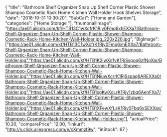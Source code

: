 {
	"title": "Bathroom Shelf Qrganizer Snap Up Shelf Corner Plastic Shower Shampoo Cosmetic Rack Home Kitchen Wall Holder Hook Shelves Storage",
	"date": "2018-10-31 10:30:20",
	"SubCat": ["Home and Garden"],
	"categories": ["Home Storage "],
	"thumbnailImage": "https://ae01.alicdn.com/kf/HTB13C1wXcfrK1Rjy0Fmq6xhEXXa7/Bathroom-Shelf-Qrganizer-Snap-Up-Shelf-Corner-Plastic-Shower-Shampoo-Cosmetic-Rack-Home-Kitchen-Wall-Holder.jpg_220x220.jpg",
	"BigImage": ["https://ae01.alicdn.com/kf/HTB13C1wXcfrK1Rjy0Fmq6xhEXXa7/Bathroom-Shelf-Qrganizer-Snap-Up-Shelf-Corner-Plastic-Shower-Shampoo-Cosmetic-Rack-Home-Kitchen-Wall-Holder.jpg","https://ae01.alicdn.com/kf/HTB1K2iwXdfvK1RjSspoq6zfNpXar/Bathroom-Shelf-Qrganizer-Snap-Up-Shelf-Corner-Plastic-Shower-Shampoo-Cosmetic-Rack-Home-Kitchen-Wall-Holder.jpg","https://ae01.alicdn.com/kf/HTB1NiuwXcrrK1RjSspaq6AREXXa0/Bathroom-Shelf-Qrganizer-Snap-Up-Shelf-Corner-Plastic-Shower-Shampoo-Cosmetic-Rack-Home-Kitchen-Wall-Holder.jpg","https://ae01.alicdn.com/kf/HTB1xgKwXoLrK1Rjy1zbq6AenFXa7/Bathroom-Shelf-Qrganizer-Snap-Up-Shelf-Corner-Plastic-Shower-Shampoo-Cosmetic-Rack-Home-Kitchen-Wall-Holder.jpg","https://ae01.alicdn.com/kf/HTB1XFewXfLsK1Rjy0Fbq6xSEXXav/Bathroom-Shelf-Qrganizer-Snap-Up-Shelf-Corner-Plastic-Shower-Shampoo-Cosmetic-Rack-Home-Kitchen-Wall-Holder.jpg"],
	"actualPrice": 10.20,
	"comparePrice": 12.00,
	"linkurl": "http://s.click.aliexpress.com/e/cXmmzI9w",
	"inStock": 67
}
